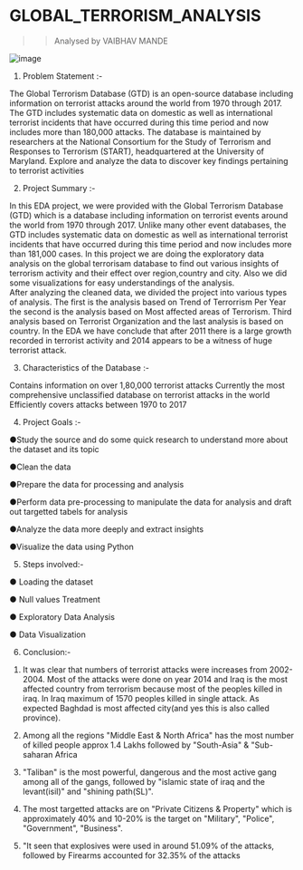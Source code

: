 # GLOBAL_TERRORISM_ANALYSIS
>> Analysed by VAIBHAV MANDE


![image](https://user-images.githubusercontent.com/125561289/221137625-e59a3c19-3fc9-40a5-9402-50d07cbcb083.png)




1) Problem Statement :-

The Global Terrorism Database (GTD) is an open-source database including information on terrorist attacks around the world from 1970 through 2017. The GTD includes systematic data on domestic as well as international terrorist incidents that have occurred during this time period and now includes more than 180,000 attacks. The database is maintained by researchers at the National Consortium for the Study of Terrorism and Responses to Terrorism (START), headquartered at the University of Maryland.
Explore and analyze the data to discover key findings pertaining to terrorist activities

2) Project Summary :-

In this EDA project, we were provided with the Global Terrorism Database (GTD) which is a database including information on terrorist events around the world from 1970 through 2017. Unlike many other event databases, the GTD includes systematic data on domestic as well as international terrorist incidents that have occurred during this time period and now includes more than 181,000 cases.
In this project we are doing the exploratory data analysis on the global terrorisam database to find out various insights of terrorism activity and their effect over region,country and city. Also we did some visualizations for easy understandings of the analysis.   
After analyzing the cleaned data, we divided the project into various types of analysis. The first is the analysis based on Trend of Terrorrism Per Year the second is the analysis based on Most affected areas of Terrorism. Third analysis based on Terrorist Organization and the last analysis is based on country.
In the EDA we have conclude that after 2011 there is a large growth recorded in terrorist activity and 2014 appears to be a witness of huge terrorist attack.

3) Characteristics of the Database :-

Contains information on over 1,80,000 terrorist attacks
Currently the most comprehensive unclassified database on terrorist attacks in the world
Efficiently covers attacks between 1970 to 2017

4) Project Goals :- 

 ●Study the source and do some quick research to understand more about the dataset and its topic
 
 ●Clean the data
 
 ●Prepare the data for processing and analysis
 
 ●Perform data pre-processing to manipulate the data for analysis and draft out targetted tabels for analysis
 
 ●Analyze the data more deeply and extract insights
 
 ●Visualize the data using Python 


5) Steps involved:-

● Loading the dataset

● Null values Treatment

● Exploratory Data Analysis

● Data Visualization


6) Conclusion:-

1. It was clear that numbers of terrorist attacks were increases from 2002-2004. Most of the attacks were done on year 2014 and Iraq is the most affected country from terrorism because most of the peoples killed in iraq. In Iraq maximum of 1570 peoples killed in single attack. As expected Baghdad is most affected city(and yes this is also called province).

2. Among all the regions "Middle East & North Africa" has the most number of killed people approx 1.4 Lakhs followed by "South-Asia" & "Sub-saharan Africa

3. "Taliban" is the most powerful, dangerous and the most active gang among all of the gangs, followed by "islamic state of iraq and the levant(isil)" and "shining path(SL)".

4. The most targetted attacks are on "Private Citizens & Property" which is approximately 40% and 10-20% is the target on "Military", "Police", "Government", "Business".

5. "It seen that explosives were used in around 51.09% of the attacks, followed by Firearms accounted for 32.35% of the attacks
